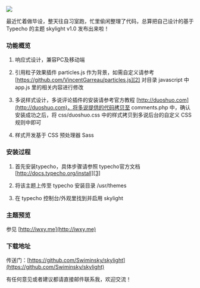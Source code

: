 ![][1]

最近忙着做毕设，整天往自习室跑，忙里偷闲整理了代码，总算把自己设计的基于 Typecho 的主题 skylight v1.0 发布出来啦！

### 功能概览
 1. 响应式设计，兼容PC及移动端

 2. 引用粒子效果插件 particles.js 作为背景，如需自定义请参考 [https://github.com/VincentGarreau/particles.js][2] 对目录 javascript 中 app.js 里的相关内容进行修改

 3. 多说样式设计，多说评论插件的安装请参考官方教程 [http://duoshuo.com](http://duoshuo.com)，将多说提供的代码拷贝至 comments.php 中，确认安装成功之后，将 css/duoshuo.css 中的样式拷贝到多说后台的自定义 CSS 规则中即可

 4. 样式开发基于 CSS 预处理器 Sass

### 安装过程
1. 首先安装typecho，具体步骤请参照 typecho官方文档 [http://docs.typecho.org/install][3]

2. 将该主题上传至 typecho 安装目录 /usr/themes
 
3. 在 typecho 控制台/外观里找到并启用 skylight

### 主题预览
参见 [http://iwxy.me](http://iwxy.me)

### 下载地址
传送门：[https://github.com/Swiminsky/skylight](https://github.com/Swiminsky/skylight)

有任何意见或者建议都请直接邮件联系我，欢迎交流！





  [1]: http://iwxy.me/usr/uploads/2016/01/660403343.png  
  [2]: https://github.com/VincentGarreau/particles.js
  [3]: http://docs.typecho.org/install